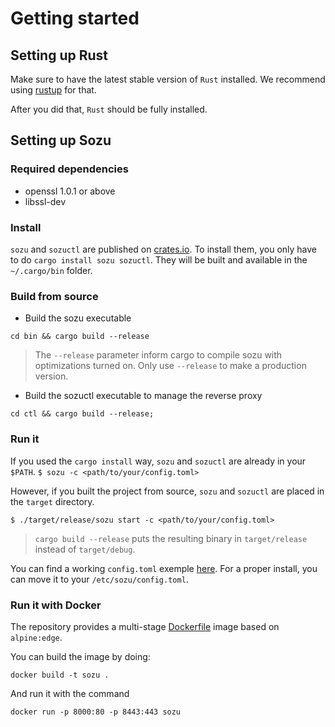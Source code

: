# Getting started

## Setting up Rust

Make sure to have the latest stable version of `Rust` installed.
We recommend using [rustup][ru] for that.


After you did that, `Rust` should be fully installed.

## Setting up Sozu

### Required dependencies

* openssl 1.0.1 or above
* libssl-dev

### Install

`sozu` and `sozuctl` are published on [crates.io][cr]. To install them, you only have to do `cargo install sozu sozuctl`. They will be built and available in the `~/.cargo/bin` folder.

### Build from source

* Build the sozu executable 

`cd bin && cargo build --release` 

> The `--release` parameter inform cargo to compile sozu with optimizations turned on.
> Only use `--release` to make a production version.

* Build the sozuctl executable to manage the reverse proxy

`cd ctl && cargo build --release;`

### Run it

If you used the `cargo install` way, `sozu` and `sozuctl` are already in your `$PATH`.
`$ sozu -c <path/to/your/config.toml>`

However, if you built the project from source, `sozu` and `sozuctl` are placed in the `target` directory.

`$ ./target/release/sozu start -c <path/to/your/config.toml>`

> `cargo build --release` puts the resulting binary in `target/release` instead of `target/debug`.

You can find a working `config.toml` exemple [here][cfg]. For a proper install, you can move it to your `/etc/sozu/config.toml`.


### Run it with Docker

The repository provides a multi-stage [Dockerfile][df] image based on `alpine:edge`.

You can build the image by doing:

`docker build -t sozu .`

And run it with the command

`docker run -p 8000:80 -p 8443:443 sozu`

[cr]: https://crates.io/
[cfg]: https://github.com/sozu-proxy/sozu/blob/master/bin/config.toml
[ru]: https://rustup.rs
[tr]: https://github.com/sozu-proxy/sozu/blob/master/.travis.yml
[df]: https://github.com/sozu-proxy/sozu/blob/master/Dockerfile